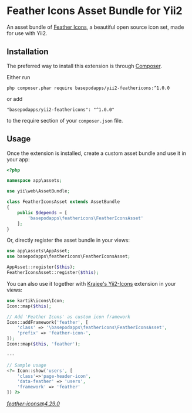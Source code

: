 Feather Icons Asset Bundle for Yii2
===================================
An asset bundle of [Feather Icons](https://feathericons.com), a beautiful open source icon set, made for use with Yii2.

Installation
------------

The preferred way to install this extension is through [Composer](http://getcomposer.org/download/).

Either run

```
php composer.phar require basepodapps/yii2-feathericons:^1.0.0
```

or add

```
"basepodapps/yii2-feathericons": "^1.0.0"
```

to the require section of your `composer.json` file.


Usage
-----

Once the extension is installed, create a custom asset bundle and use it in your app:

```php
<?php

namespace app\assets;

use yii\web\AssetBundle;

class FeatherIconsAsset extends AssetBundle
{
    public $depends = [
        'basepodapps\feathericons\FeatherIconsAsset'
    ];
}
```

Or, directly register the asset bundle in your views:

```php
use app\assets\AppAsset;
use basepodapps\feathericons\FeatherIconsAsset;

AppAsset::register($this);
FeatherIconsAsset::register($this);
```

You can also use it together with [Krajee's Yii2-Icons](https://github.com/kartik-v/yii2-icons) extension in your views:

```php
use kartik\icons\Icon;
Icon::map($this);

// Add 'Feather Icons' as custom icon framework
Icon::addFramework('feather', [
    'class' => '\basepodapps\feathericons\FeatherIconsAsset',
    'prefix' => 'feather-icon-',
]);
Icon::map($this, 'feather');

---

// Sample usage
<?= Icon::show('users', [
    'class'=>'page-header-icon',
    'data-feather' => 'users',
    'framework' => 'feather'
]) ?>
```


*feather-icons@4.29.0*